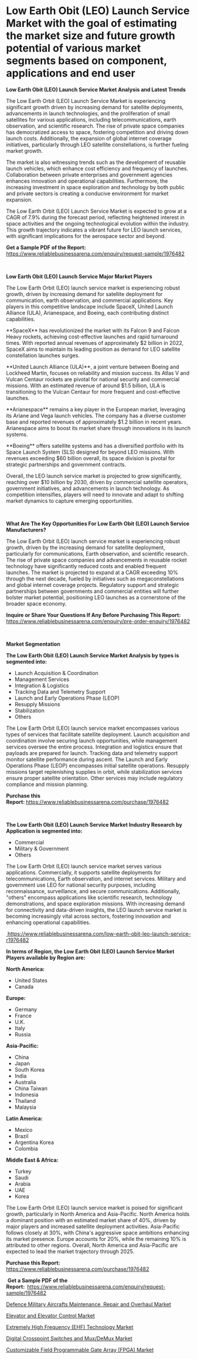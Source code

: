 <p><h1>Low Earth Obit (LEO) Launch Service Market with the goal of estimating the market size and future growth potential of various market segments based on component, applications and end user</h1></p><p><strong>Low Earth Obit (LEO) Launch Service Market Analysis and Latest Trends</strong></p>
<p><p>The Low Earth Orbit (LEO) Launch Service Market is experiencing significant growth driven by increasing demand for satellite deployments, advancements in launch technologies, and the proliferation of small satellites for various applications, including telecommunications, earth observation, and scientific research. The rise of private space companies has democratized access to space, fostering competition and driving down launch costs. Additionally, the expansion of global internet coverage initiatives, particularly through LEO satellite constellations, is further fueling market growth.</p><p>The market is also witnessing trends such as the development of reusable launch vehicles, which enhance cost efficiency and frequency of launches. Collaboration between private enterprises and government agencies enhances innovation and operational capabilities. Furthermore, the increasing investment in space exploration and technology by both public and private sectors is creating a conducive environment for market expansion.</p><p>The Low Earth Orbit (LEO) Launch Service Market is expected to grow at a CAGR of 7.9% during the forecast period, reflecting heightened interest in space activities and the ongoing technological evolution within the industry. This growth trajectory indicates a vibrant future for LEO launch services, with significant implications for the aerospace sector and beyond.</p></p>
<p><strong>Get a Sample PDF of the Report:&nbsp;</strong> <a href="https://www.reliablebusinessarena.com/enquiry/request-sample/1976482?utm_campaign=1990&utm_medium=2&utm_source=Github&utm_content=ia&utm_term=11032025&utm_id=low-earth-obit-leo-launch-service">https://www.reliablebusinessarena.com/enquiry/request-sample/1976482</a></p>
<p>&nbsp;</p>
<p><strong>Low Earth Obit (LEO) Launch Service Major Market Players</strong></p>
<p><p>The Low Earth Orbit (LEO) launch service market is experiencing robust growth, driven by increasing demand for satellite deployment for communication, earth observation, and commercial applications. Key players in this competitive landscape include SpaceX, United Launch Alliance (ULA), Arianespace, and Boeing, each contributing distinct capabilities.</p><p>**SpaceX** has revolutionized the market with its Falcon 9 and Falcon Heavy rockets, achieving cost-effective launches and rapid turnaround times. With reported annual revenues of approximately $2 billion in 2022, SpaceX aims to maintain its leading position as demand for LEO satellite constellation launches surges.</p><p>**United Launch Alliance (ULA)**, a joint venture between Boeing and Lockheed Martin, focuses on reliability and mission success. Its Atlas V and Vulcan Centaur rockets are pivotal for national security and commercial missions. With an estimated revenue of around $1.5 billion, ULA is transitioning to the Vulcan Centaur for more frequent and cost-effective launches.</p><p>**Arianespace** remains a key player in the European market, leveraging its Ariane and Vega launch vehicles. The company has a diverse customer base and reported revenues of approximately $1.2 billion in recent years. Arianespace aims to boost its market share through innovations in its launch systems.</p><p>**Boeing** offers satellite systems and has a diversified portfolio with its Space Launch System (SLS) designed for beyond LEO missions. With revenues exceeding $60 billion overall, its space division is pivotal for strategic partnerships and government contracts.</p><p>Overall, the LEO launch service market is projected to grow significantly, reaching over $10 billion by 2030, driven by commercial satellite operators, government initiatives, and advancements in launch technology. As competition intensifies, players will need to innovate and adapt to shifting market dynamics to capture emerging opportunities.</p></p>
<p>&nbsp;</p>
<p><strong>What Are The Key Opportunities For Low Earth Obit (LEO) Launch Service Manufacturers?</strong></p>
<p><p>The Low Earth Orbit (LEO) launch service market is experiencing robust growth, driven by the increasing demand for satellite deployment, particularly for communications, Earth observation, and scientific research. The rise of private space companies and advancements in reusable rocket technology have significantly reduced costs and enabled frequent launches. The market is projected to expand at a CAGR exceeding 10% through the next decade, fueled by initiatives such as megaconstellations and global internet coverage projects. Regulatory support and strategic partnerships between governments and commercial entities will further bolster market potential, positioning LEO launches as a cornerstone of the broader space economy.</p></p>
<p><strong>Inquire or Share Your Questions If Any Before Purchasing This Report:</strong> <a href="https://www.reliablebusinessarena.com/enquiry/pre-order-enquiry/1976482?utm_campaign=1990&utm_medium=2&utm_source=Github&utm_content=ia&utm_term=11032025&utm_id=low-earth-obit-leo-launch-service">https://www.reliablebusinessarena.com/enquiry/pre-order-enquiry/1976482</a></p>
<p>&nbsp;</p>
<p><strong>Market Segmentation</strong></p>
<p><strong>The Low Earth Obit (LEO) Launch Service Market Analysis by types is segmented into:</strong></p>
<p><ul><li>Launch Acquisition & Coordination</li><li>Management Services</li><li>Integration & Logistics</li><li>Tracking Data and Telemetry Support</li><li>Launch and Early Operations Phase (LEOP)</li><li>Resupply Missions</li><li>Stabilization</li><li>Others</li></ul></p>
<p><p>The Low Earth Orbit (LEO) launch service market encompasses various types of services that facilitate satellite deployment. Launch acquisition and coordination involve securing launch opportunities, while management services oversee the entire process. Integration and logistics ensure that payloads are prepared for launch. Tracking data and telemetry support monitor satellite performance during ascent. The Launch and Early Operations Phase (LEOP) encompasses initial satellite operations. Resupply missions target replenishing supplies in orbit, while stabilization services ensure proper satellite orientation. Other services may include regulatory compliance and mission planning.</p></p>
<p><strong>Purchase this Report:&nbsp;</strong><a href="https://www.reliablebusinessarena.com/purchase/1976482?utm_campaign=1990&utm_medium=2&utm_source=Github&utm_content=ia&utm_term=11032025&utm_id=low-earth-obit-leo-launch-service">https://www.reliablebusinessarena.com/purchase/1976482</a></p>
<p>&nbsp;</p>
<p><strong>The Low Earth Obit (LEO) Launch Service Market Industry Research by Application is segmented into:</strong></p>
<p><ul><li>Commercial</li><li>Military & Government</li><li>Others</li></ul></p>
<p><p>The Low Earth Orbit (LEO) launch service market serves various applications. Commercially, it supports satellite deployments for telecommunications, Earth observation, and internet services. Military and government use LEO for national security purposes, including reconnaissance, surveillance, and secure communications. Additionally, "others" encompass applications like scientific research, technology demonstrations, and space exploration missions. With increasing demand for connectivity and data-driven insights, the LEO launch service market is becoming increasingly vital across sectors, fostering innovation and enhancing operational capabilities.</p></p>
<p><a href="https://www.reliablebusinessarena.com/low-earth-obit-leo-launch-service-r1976482?utm_campaign=1990&utm_medium=2&utm_source=Github&utm_content=ia&utm_term=11032025&utm_id=low-earth-obit-leo-launch-service">&nbsp;https://www.reliablebusinessarena.com/low-earth-obit-leo-launch-service-r1976482</a></p>
<p><strong>In terms of Region, the Low Earth Obit (LEO) Launch Service Market Players available by Region are:</strong></p>
<p>
    <p> <strong> North America: </strong>
        <ul>
            <li>United States</li>
            <li>Canada</li>
        </ul>
        </p> 
    <p> <strong> Europe: </strong>
        <ul>
            <li>Germany</li>
            <li>France</li>
            <li>U.K.</li>
            <li>Italy</li>
            <li>Russia</li>
        </ul>
        </p> 
    <p> <strong> Asia-Pacific: </strong>
        <ul>
            <li>China</li>
            <li>Japan</li>
            <li>South Korea</li>
            <li>India</li>
            <li>Australia</li>
            <li>China Taiwan</li>
            <li>Indonesia</li>
            <li>Thailand</li>
            <li>Malaysia</li>
        </ul>
        </p> 
    <p> <strong> Latin America: </strong>
        <ul>
            <li>Mexico</li>
            <li>Brazil</li>
            <li>Argentina Korea</li>
            <li>Colombia</li>
        </ul>
        </p> 
    <p> <strong> Middle East & Africa: </strong>
        <ul>
            <li>Turkey</li>
            <li>Saudi</li>
            <li>Arabia</li>
            <li>UAE</li>
            <li>Korea</li>
        </ul>
    </p>
    </p>
<p><p>The Low Earth Orbit (LEO) launch service market is poised for significant growth, particularly in North America and Asia-Pacific. North America holds a dominant position with an estimated market share of 40%, driven by major players and increased satellite deployment activities. Asia-Pacific follows closely at 30%, with China's aggressive space ambitions enhancing its market presence. Europe accounts for 20%, while the remaining 10% is attributed to other regions. Overall, North America and Asia-Pacific are expected to lead the market trajectory through 2025.</p></p>
<p><strong>Purchase this Report: </strong><a href="https://www.reliablebusinessarena.com/purchase/1976482?utm_campaign=1990&utm_medium=2&utm_source=Github&utm_content=ia&utm_term=11032025&utm_id=low-earth-obit-leo-launch-service">https://www.reliablebusinessarena.com/purchase/1976482</a></p>
<p>&nbsp;<strong>Get a Sample PDF of the Report:&nbsp;&nbsp;</strong><a href="https://www.reliablebusinessarena.com/enquiry/request-sample/1976482?utm_campaign=1990&utm_medium=2&utm_source=Github&utm_content=ia&utm_term=11032025&utm_id=low-earth-obit-leo-launch-service">https://www.reliablebusinessarena.com/enquiry/request-sample/1976482</a></p>
<p><strong></strong></p>
<p><p><a href="https://github.com/berkemiars2j/Market-Research-Report-List-1/blob/main/defence-military-aircrafts-maintenance-repair-and-overhaul-market.md?utm_campaign=1990&utm_medium=2&utm_source=Github&utm_content=ia&utm_term=11032025&utm_id=low-earth-obit-leo-launch-service">Defence Military Aircrafts Maintenance, Repair and Overhaul Market</a></p><p><a href="https://github.com/djihencygnel74/Market-Research-Report-List-1/blob/main/elevator-and-elevator-control-market.md?utm_campaign=1990&utm_medium=2&utm_source=Github&utm_content=ia&utm_term=11032025&utm_id=low-earth-obit-leo-launch-service">Elevator and Elevator Control Market</a></p><p><a href="https://github.com/zymerivarrik6/Market-Research-Report-List-1/blob/main/extremely-high-frequency-ehf-technology-market.md?utm_campaign=1990&utm_medium=2&utm_source=Github&utm_content=ia&utm_term=11032025&utm_id=low-earth-obit-leo-launch-service">Extremely High Frequency (EHF) Technology Market</a></p><p><a href="https://github.com/kaforarvero/Market-Research-Report-List-1/blob/main/digital-crosspoint-switches-and-muxdemux-market.md?utm_campaign=1990&utm_medium=2&utm_source=Github&utm_content=ia&utm_term=11032025&utm_id=low-earth-obit-leo-launch-service">Digital Crosspoint Switches and Mux/DeMux Market</a></p><p><a href="https://github.com/variothonia/Market-Research-Report-List-1/blob/main/customizable-field-programmable-gate-array-fpga-market.md?utm_campaign=1990&utm_medium=2&utm_source=Github&utm_content=ia&utm_term=11032025&utm_id=low-earth-obit-leo-launch-service">Customizable Field Programmable Gate Array (FPGA) Market</a></p></p>